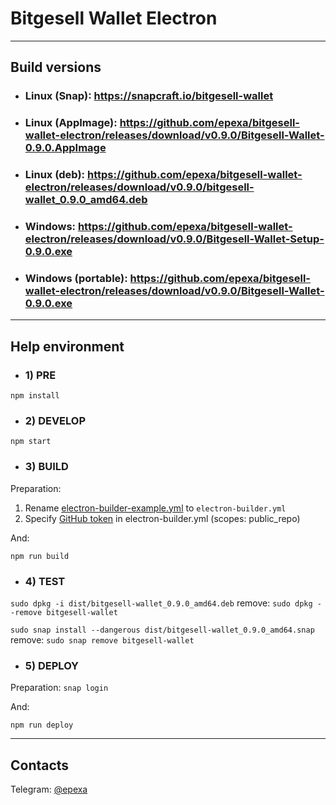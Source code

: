 # Bitgesell Wallet Electron

------------

## Build versions

- ### Linux (Snap): https://snapcraft.io/bitgesell-wallet
- ### Linux (AppImage): https://github.com/epexa/bitgesell-wallet-electron/releases/download/v0.9.0/Bitgesell-Wallet-0.9.0.AppImage
- ### Linux (deb): https://github.com/epexa/bitgesell-wallet-electron/releases/download/v0.9.0/bitgesell-wallet_0.9.0_amd64.deb
- ### Windows: https://github.com/epexa/bitgesell-wallet-electron/releases/download/v0.9.0/Bitgesell-Wallet-Setup-0.9.0.exe
- ### Windows (portable): https://github.com/epexa/bitgesell-wallet-electron/releases/download/v0.9.0/Bitgesell-Wallet-0.9.0.exe

------------

## Help environment

- ### 1) PRE
`npm install`

- ### 2) DEVELOP
`npm start`

- ### 3) BUILD

Preparation:
1. Rename [electron-builder-example.yml](electron-builder-example.yml) to `electron-builder.yml`
2. Specify [GitHub token](https://github.com/settings/tokens) in electron-builder.yml (scopes: public_repo)

And:

`npm run build`

- ### 4) TEST

`sudo dpkg -i dist/bitgesell-wallet_0.9.0_amd64.deb`
remove: `sudo dpkg --remove bitgesell-wallet`

`sudo snap install --dangerous dist/bitgesell-wallet_0.9.0_amd64.snap`
remove: `sudo snap remove bitgesell-wallet`

- ### 5) DEPLOY

Preparation:
`snap login`

And:

`npm run deploy`

------------

## Contacts

Telegram: [@epexa](https://t.me/epexa)
